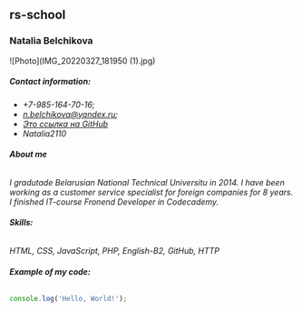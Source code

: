 ## rs-school
### Natalia Belchikova
![Photo](IMG_20220327_181950 (1).jpg)
##### Contact information:
* *+7-985-164-70-16;*
* *n.belchikova@yandex.ru;*
* *[Это ссылка на GitHub](https://github.com/nbelchikova)*
* *Natalia2110*
###### **About me**
*I gradutade Belarusian National Technical Universitu in 2014. I have been working as a customer service specialist for foreign companies for 8 years. I finished IT-course Fronend Developer in Codecademy.*
###### **Skills:**
*HTML, CSS, JavaScript, PHP, English-B2, GitHub, HTTP*
###### **Example of my code:**
```javascript
console.log('Hello, World!');
```



